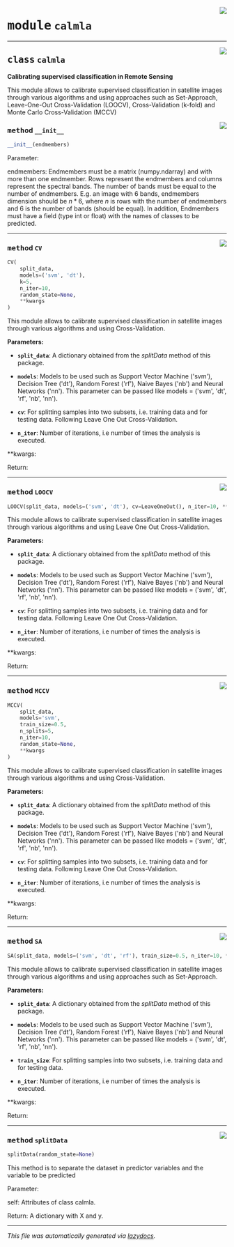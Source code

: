 <!-- markdownlint-disable -->

<a href="..\scikit-eo\calmla.py#L0"><img align="right" style="float:right;" src="https://img.shields.io/badge/-source-cccccc?style=flat-square"></a>

# <kbd>module</kbd> `calmla`






---

<a href="..\scikit-eo\calmla.py#L18"><img align="right" style="float:right;" src="https://img.shields.io/badge/-source-cccccc?style=flat-square"></a>

## <kbd>class</kbd> `calmla`
**Calibrating supervised classification in Remote Sensing** 

This module allows to calibrate supervised classification in satellite images through various algorithms and using approaches such as Set-Approach,  Leave-One-Out Cross-Validation (LOOCV), Cross-Validation (k-fold) and  Monte Carlo Cross-Validation (MCCV) 

<a href="..\scikit-eo\calmla.py#L27"><img align="right" style="float:right;" src="https://img.shields.io/badge/-source-cccccc?style=flat-square"></a>

### <kbd>method</kbd> `__init__`

```python
__init__(endmembers)
```

Parameter:  

 endmembers: Endmembers must be a matrix (numpy.ndarray) and with more than one endmember.   Rows represent the endmembers and columns represent the spectral bands.  The number of bands must be equal to the number of endmembers.  E.g. an image with 6 bands, endmembers dimension should be $n*6$, where $n$   is rows with the number of endmembers and 6 is the number of bands   (should be equal).  In addition, Endmembers must have a field (type int or float) with the names   of classes to be predicted. 




---

<a href="..\scikit-eo\calmla.py#L309"><img align="right" style="float:right;" src="https://img.shields.io/badge/-source-cccccc?style=flat-square"></a>

### <kbd>method</kbd> `CV`

```python
CV(
    split_data,
    models=('svm', 'dt'),
    k=5,
    n_iter=10,
    random_state=None,
    **kwargs
)
```

This module allows to calibrate supervised classification in satellite images  through various algorithms and using Cross-Validation. 



**Parameters:**
 


 - <b>`split_data`</b>:  A dictionary obtained from the *splitData* method of this package. 


 - <b>`models`</b>:  Models to be used such as Support Vector Machine ('svm'), Decision Tree ('dt'), Random Forest ('rf'), Naive Bayes ('nb') and Neural Networks ('nn'). This parameter can be passed like models = ('svm', 'dt', 'rf', 'nb', 'nn'). 


 - <b>`cv`</b>:  For splitting samples into two subsets, i.e. training data and  for testing data. Following Leave One Out Cross-Validation. 


 - <b>`n_iter`</b>:  Number of iterations, i.e number of times the analysis is executed. 

**kwargs: 

Return: 

---

<a href="..\scikit-eo\calmla.py#L213"><img align="right" style="float:right;" src="https://img.shields.io/badge/-source-cccccc?style=flat-square"></a>

### <kbd>method</kbd> `LOOCV`

```python
LOOCV(split_data, models=('svm', 'dt'), cv=LeaveOneOut(), n_iter=10, **kwargs)
```

This module allows to calibrate supervised classification in satellite images  through various algorithms and using Leave One Out Cross-Validation. 



**Parameters:**
 


 - <b>`split_data`</b>:  A dictionary obtained from the *splitData* method of this package. 


 - <b>`models`</b>:  Models to be used such as Support Vector Machine ('svm'), Decision Tree ('dt'), Random Forest ('rf'), Naive Bayes ('nb') and Neural Networks ('nn'). This parameter can be passed like models = ('svm', 'dt', 'rf', 'nb', 'nn'). 


 - <b>`cv`</b>:  For splitting samples into two subsets, i.e. training data and  for testing data. Following Leave One Out Cross-Validation. 


 - <b>`n_iter`</b>:  Number of iterations, i.e number of times the analysis is executed. 

**kwargs: 

Return:  

---

<a href="..\scikit-eo\calmla.py#L408"><img align="right" style="float:right;" src="https://img.shields.io/badge/-source-cccccc?style=flat-square"></a>

### <kbd>method</kbd> `MCCV`

```python
MCCV(
    split_data,
    models='svm',
    train_size=0.5,
    n_splits=5,
    n_iter=10,
    random_state=None,
    **kwargs
)
```

This module allows to calibrate supervised classification in satellite images  through various algorithms and using Cross-Validation. 



**Parameters:**
 


 - <b>`split_data`</b>:  A dictionary obtained from the *splitData* method of this package. 


 - <b>`models`</b>:  Models to be used such as Support Vector Machine ('svm'), Decision Tree ('dt'), Random Forest ('rf'), Naive Bayes ('nb') and Neural Networks ('nn'). This parameter can be passed like models = ('svm', 'dt', 'rf', 'nb', 'nn'). 


 - <b>`cv`</b>:  For splitting samples into two subsets, i.e. training data and  for testing data. Following Leave One Out Cross-Validation. 


 - <b>`n_iter`</b>:  Number of iterations, i.e number of times the analysis is executed. 

**kwargs: 

Return:  

---

<a href="..\scikit-eo\calmla.py#L91"><img align="right" style="float:right;" src="https://img.shields.io/badge/-source-cccccc?style=flat-square"></a>

### <kbd>method</kbd> `SA`

```python
SA(split_data, models=('svm', 'dt', 'rf'), train_size=0.5, n_iter=10, **kwargs)
```

This module allows to calibrate supervised classification in satellite images  through various algorithms and using approaches such as Set-Approach. 



**Parameters:**
 


 - <b>`split_data`</b>:  A dictionary obtained from the *splitData* method of this package. 


 - <b>`models`</b>:  Models to be used such as Support Vector Machine ('svm'), Decision Tree ('dt'), Random Forest ('rf'), Naive Bayes ('nb') and Neural Networks ('nn'). This parameter can be passed like models = ('svm', 'dt', 'rf', 'nb', 'nn'). 


 - <b>`train_size`</b>:  For splitting samples into two subsets, i.e. training data and  for testing data. 


 - <b>`n_iter`</b>:  Number of iterations, i.e number of times the analysis is executed. 

**kwargs: 

Return:   

---

<a href="..\scikit-eo\calmla.py#L66"><img align="right" style="float:right;" src="https://img.shields.io/badge/-source-cccccc?style=flat-square"></a>

### <kbd>method</kbd> `splitData`

```python
splitData(random_state=None)
```

This method is to separate the dataset in predictor variables and the variable  to be predicted 

Parameter:  

 self: Attributes of class calmla. 

Return:  A dictionary with X and y. 




---

_This file was automatically generated via [lazydocs](https://github.com/ml-tooling/lazydocs)._
